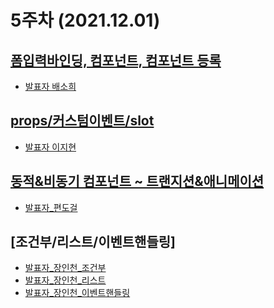 5주차 (2021.12.01)
======================
[폼입력바인딩, 컴포넌트, 컴포넌트 등록](https://kr.vuejs.org/v2/guide/conditional.html)
-----------------------
- [발표자 배소희](./폼입력바인딩_컴포넌트_배소희.md)

[props/커스텀이벤트/slot](https://kr.vuejs.org/v2/guide/list.html)
-----------------------
- [발표자 이지현](https://4weeks.md)


[동적&비동기 컴포넌트 ~ 트랜지션&애니메이션](https://kr.vuejs.org/v2/guide/components-dynamic-async.html)
-----------------------
- [발표자_편도걸](./동적_비동기_트랜지션_애니메이션_편도걸.md)


[조건부/리스트/이벤트핸들링]
-----------------------
- [발표자_장인천_조건부](./4주차_조건부_장인천.md)
- [발표자_장인천_리스트](./4주차_리스트_장인천.md)
- [발표자_장인천_이벤트핸들링](./4주차_이벤트_장인천.md)
